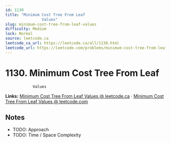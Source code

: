 ```yaml
--- 
id: 1130
title: "Minimum Cost Tree From Leaf
                Values"
slug: minimum-cost-tree-from-leaf-values
difficulty: Medium
lock: Normal
source: leetcode.ca
leetcode_ca_url: https://leetcode.ca/all/1130.html
leetcode_url: https://leetcode.com/problems/minimum-cost-tree-from-leaf-values/
---
```


# 1130. Minimum Cost Tree From Leaf
                Values

**Links:** [Minimum Cost Tree From Leaf
                Values @ leetcode.ca](https://leetcode.ca/all/1130.html) · [Minimum Cost Tree From Leaf
                Values @ leetcode.com](https://leetcode.com/problems/minimum-cost-tree-from-leaf-values/)

## Notes
- TODO: Approach
- TODO: Time / Space Complexity
